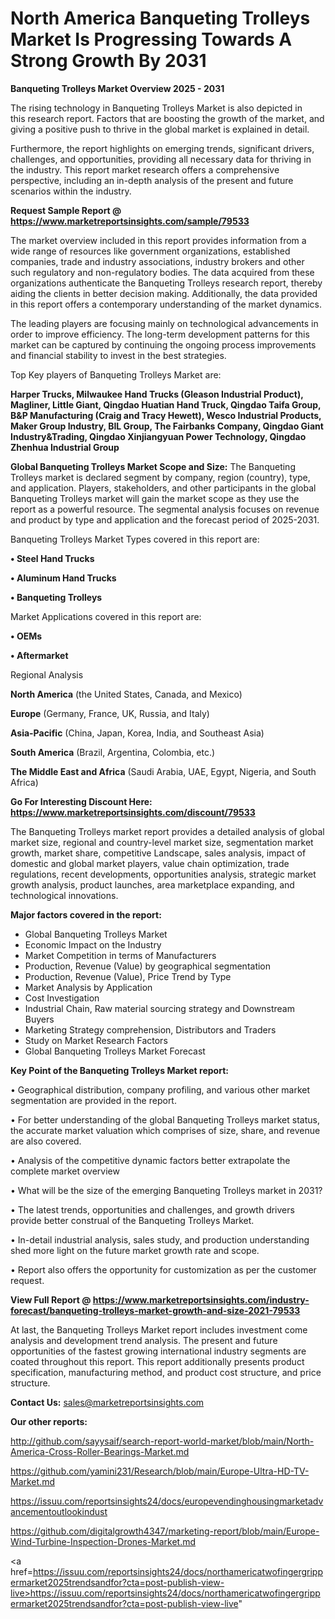 # North America Banqueting Trolleys Market Is Progressing Towards A Strong Growth By 2031

<Strong> Banqueting Trolleys Market Overview 2025 - 2031</strong>

The rising technology in Banqueting Trolleys Market is also depicted in this research report. Factors that are boosting the growth of the market, and giving a positive push to thrive in the global market is explained in detail.

Furthermore, the report highlights on emerging trends, significant drivers, challenges, and opportunities, providing all necessary data for thriving in the industry. This report market research offers a comprehensive perspective, including an in-depth analysis of the present and future scenarios within the industry.

<strong>Request Sample Report @ <a href=https://www.marketreportsinsights.com/sample/79533>https://www.marketreportsinsights.com/sample/79533</a></strong>

The market overview included in this report provides information from a wide range of resources like government organizations, established companies, trade and industry associations, industry brokers and other such regulatory and non-regulatory bodies. The data acquired from these organizations authenticate the Banqueting Trolleys research report, thereby aiding the clients in better decision making. Additionally, the data provided in this report offers a contemporary understanding of the market dynamics.

The leading players are focusing mainly on technological advancements in order to improve efficiency. The long-term development patterns for this market can be captured by continuing the ongoing process improvements and financial stability to invest in the best strategies.

Top Key players of Banqueting Trolleys Market are:

<strong>Harper Trucks, Milwaukee Hand Trucks (Gleason Industrial Product), Magliner, Little Giant, Qingdao Huatian Hand Truck, Qingdao Taifa Group, B&P Manufacturing (Craig and Tracy Hewett), Wesco Industrial Products, Maker Group Industry, BIL Group, The Fairbanks Company, Qingdao Giant Industry&Trading, Qingdao Xinjiangyuan Power Technology, Qingdao Zhenhua Industrial Group</strong>

<strong><b>Global Banqueting Trolleys Market Scope and Size:</b></strong>
The Banqueting Trolleys market is declared segment by company, region (country), type, and application. Players, stakeholders, and other participants in the global Banqueting Trolleys market will gain the market scope as they use the report as a powerful resource. The segmental analysis focuses on revenue and product by type and application and the forecast period of 2025-2031.

Banqueting Trolleys Market Types covered in this report are:

<strong>• Steel Hand Trucks

• Aluminum Hand Trucks

• Banqueting Trolleys</strong>

Market Applications covered in this report are:

<strong>• OEMs

• Aftermarket</strong> 

Regional Analysis

<strong>North America</strong> (the United States, Canada, and Mexico)

<strong>Europe</strong> (Germany, France, UK, Russia, and Italy)

<strong>Asia-Pacific</strong> (China, Japan, Korea, India, and Southeast Asia)

<strong>South America</strong> (Brazil, Argentina, Colombia, etc.)

<strong>The Middle East and Africa</strong> (Saudi Arabia, UAE, Egypt, Nigeria, and South Africa)

<strong>Go For Interesting Discount Here: <a href=https://www.marketreportsinsights.com/discount/79533>https://www.marketreportsinsights.com/discount/79533</a></strong>

The Banqueting Trolleys market report provides a detailed analysis of global market size, regional and country-level market size, segmentation market growth, market share, competitive Landscape, sales analysis, impact of domestic and global market players, value chain optimization, trade regulations, recent developments, opportunities analysis, strategic market growth analysis, product launches, area marketplace expanding, and technological innovations.

<strong><b>Major factors covered in the report:</b></strong>
<ul>
  <li>Global Banqueting Trolleys Market </li>
  <li>Economic Impact on the Industry</li>
  <li>Market Competition in terms of Manufacturers</li>
  <li>Production, Revenue (Value) by geographical segmentation</li>
  <li>Production, Revenue (Value), Price Trend by Type</li>
  <li>Market Analysis by Application</li>
  <li>Cost Investigation</li>
  <li>Industrial Chain, Raw material sourcing strategy and Downstream Buyers</li>
  <li>Marketing Strategy comprehension, Distributors and Traders</li>
  <li>Study on Market Research Factors</li>
  <li>Global Banqueting Trolleys Market Forecast</li>
</ul>

<strong><b>Key Point of the Banqueting Trolleys Market report:</b></strong>

• Geographical distribution, company profiling, and various other market segmentation are provided in the report.

• For better understanding of the global Banqueting Trolleys market status, the accurate market valuation which comprises of size, share, and revenue are also covered.

• Analysis of the competitive dynamic factors better extrapolate the complete market overview

• What will be the size of the emerging Banqueting Trolleys market in 2031?

• The latest trends, opportunities and challenges, and growth drivers provide better construal of the Banqueting Trolleys Market.

• In-detail industrial analysis, sales study, and production understanding shed more light on the future market growth rate and scope.

• Report also offers the opportunity for customization as per the customer request.

<strong><b>View Full Report @ <a href=https://www.marketreportsinsights.com/industry-forecast/banqueting-trolleys-market-growth-and-size-2021-79533>https://www.marketreportsinsights.com/industry-forecast/banqueting-trolleys-market-growth-and-size-2021-79533</a></b></strong>


At last, the Banqueting Trolleys Market report includes investment come analysis and development trend analysis. The present and future opportunities of the fastest growing international industry segments are coated throughout this report. This report additionally presents product specification, manufacturing method, and product cost structure, and price structure.

<strong>Contact Us:</strong>
sales@marketreportsinsights.com

<strong>Our other reports:</strong>

<a href=http://github.com/sayysaif/search-report-world-market/blob/main/North-America-Cross-Roller-Bearings-Market.md>http://github.com/sayysaif/search-report-world-market/blob/main/North-America-Cross-Roller-Bearings-Market.md</a>

<a href=https://github.com/yamini231/Research/blob/main/Europe-Ultra-HD-TV-Market.md>https://github.com/yamini231/Research/blob/main/Europe-Ultra-HD-TV-Market.md</a>

<a href=https://issuu.com/reportsinsights24/docs/europevendinghousingmarketadvancementoutlookindust>https://issuu.com/reportsinsights24/docs/europevendinghousingmarketadvancementoutlookindust</a>

<a href=https://github.com/digitalgrowth4347/marketing-report/blob/main/Europe-Wind-Turbine-Inspection-Drones-Market.md>https://github.com/digitalgrowth4347/marketing-report/blob/main/Europe-Wind-Turbine-Inspection-Drones-Market.md</a>

<a href=https://issuu.com/reportsinsights24/docs/northamericatwofingergrippermarket2025trendsandfor?cta=post-publish-view-live>https://issuu.com/reportsinsights24/docs/northamericatwofingergrippermarket2025trendsandfor?cta=post-publish-view-live</a>"

